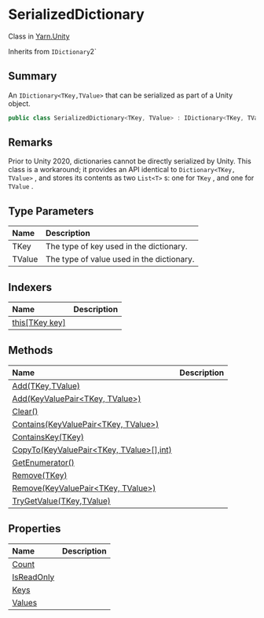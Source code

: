# SerializedDictionary

Class in [Yarn.Unity](/api/csharp/yarn.unity.md)

Inherits from `IDictionary`2`

## Summary


An  <code>IDictionary&lt;TKey,TValue&gt;</code>  that can be serialized as
part of a Unity object.


```csharp
public class SerializedDictionary<TKey, TValue> : IDictionary<TKey, TValue>, ISerializationCallbackReceiver
```

## Remarks


Prior to Unity 2020, dictionaries cannot be directly serialized by
Unity. This class is a workaround; it provides an API identical to
<code>Dictionary&lt;TKey, TValue&gt;</code> , and stores its contents as
two  <code>List&lt;T&gt;</code> s: one for  <code>TKey</code> ,
and one for  <code>TValue</code> .


## Type Parameters

|Name|Description|
|:---|:---|
|TKey|The type of key used in the dictionary.|
|TValue|The type of value used in the dictionary.|

## Indexers

|Name|Description|
|:---|:---|
|[this[TKey key]](/api/csharp/yarn.unity.serializeddictionary.this[].md)||

## Methods

|Name|Description|
|:---|:---|
|[Add(TKey,TValue)](/api/csharp/yarn.unity.serializeddictionary.add-1.md)||
|[Add(KeyValuePair<TKey, TValue>)](/api/csharp/yarn.unity.serializeddictionary.add-2.md)||
|[Clear()](/api/csharp/yarn.unity.serializeddictionary.clear.md)||
|[Contains(KeyValuePair<TKey, TValue>)](/api/csharp/yarn.unity.serializeddictionary.contains.md)||
|[ContainsKey(TKey)](/api/csharp/yarn.unity.serializeddictionary.containskey.md)||
|[CopyTo(KeyValuePair<TKey, TValue>[],int)](/api/csharp/yarn.unity.serializeddictionary.copyto.md)||
|[GetEnumerator()](/api/csharp/yarn.unity.serializeddictionary.getenumerator.md)||
|[Remove(TKey)](/api/csharp/yarn.unity.serializeddictionary.remove-1.md)||
|[Remove(KeyValuePair<TKey, TValue>)](/api/csharp/yarn.unity.serializeddictionary.remove-2.md)||
|[TryGetValue(TKey,TValue)](/api/csharp/yarn.unity.serializeddictionary.trygetvalue.md)||

## Properties

|Name|Description|
|:---|:---|
|[Count](/api/csharp/yarn.unity.serializeddictionary.count.md)||
|[IsReadOnly](/api/csharp/yarn.unity.serializeddictionary.isreadonly.md)||
|[Keys](/api/csharp/yarn.unity.serializeddictionary.keys.md)||
|[Values](/api/csharp/yarn.unity.serializeddictionary.values.md)||

